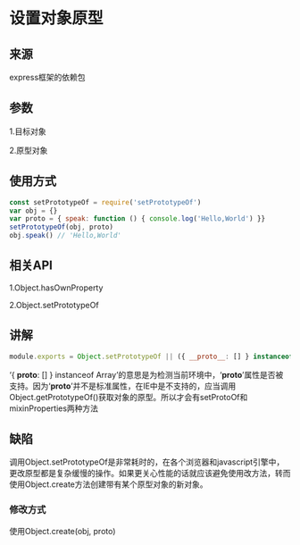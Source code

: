 # 设置对象原型

## 来源
express框架的依赖包

## 参数
  1.目标对象

  2.原型对象

## 使用方式
```javascript
const setPrototypeOf = require('setPrototypeOf')
var obj = {}
var proto = { speak: function () { console.log('Hello,World') }}
setPrototypeOf(obj, proto)
obj.speak() // 'Hello,World'
```

## 相关API
1.Object.hasOwnProperty

2.Object.setPrototypeOf

## 讲解
```javascript
module.exports = Object.setPrototypeOf || ({ __proto__: [] } instanceof Array ? setProtoOf : mixinProperties)
```

‘{ __proto__: [] } instanceof Array’的意思是为检测当前环境中，‘__proto__’属性是否被支持。因为‘__proto__’并不是标准属性，在IE中是不支持的，应当调用Object.getPrototypeOf()获取对象的原型。所以才会有setProtoOf和mixinProperties两种方法

## 缺陷
调用Object.setPrototypeOf是非常耗时的，在各个浏览器和javascript引擎中，更改原型都是复杂缓慢的操作。如果更关心性能的话就应该避免使用改方法，转而使用Object.create方法创建带有某个原型对象的新对象。

### 修改方式
使用Object.create(obj, proto)